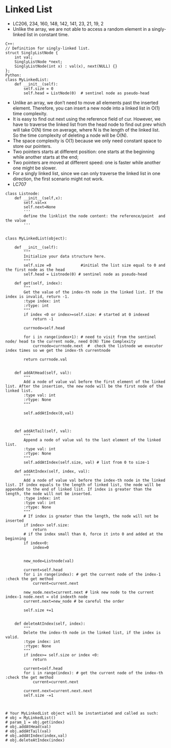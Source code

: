 # Linked List
- LC206, 234, 160, 148, 142, 141, 23, 21, 19, 2
- Unlike the array, we are not able to access a random element in a singly-linked list in constant time. 

```
C++:
// Definition for singly-linked list.
struct SinglyListNode {
    int val;
    SinglyListNode *next;
    SinglyListNode(int x) : val(x), next(NULL) {}
};
Python:
class MyLinkedList:
    def __init__(self):
        self.size = 0
        self.head = ListNode(0)  # sentinel node as pseudo-head
```
- Unlike an array, we don’t need to move all elements past the inserted element. Therefore, you can insert a new node into a linked list in O(1) time complexity.
- It is easy to find out next using the reference field of cur. However, we have to traverse the linked list from the head node to find out prev which will take O(N) time on average, where N is the length of the linked list. So the time complexity of deleting a node will be O(N).
- The space complexity is O(1) because we only need constant space to store our pointers.
- Two pointers starts at different position: one starts at the beginning while another starts at the end;
- Two pointers are moved at different speed: one is faster while another one might be slower.
- For a singly linked list, since we can only traverse the linked list in one direction, the first scenario might not work. 
- LC707
```
class Listnode:
    def __init__(self,x):
        self.val=x
        self.next=None
        '''
        define the linklist the node content: the reference/point  and the value
        '''    
    
        
class MyLinkedList(object):

    def __init__(self):
        """
        Initialize your data structure here.
        """
        self.size =0             #initial the list size equal to 0 and the first node as the head
        self.head = Listnode(0) # sentinel node as pseudo-head

    def get(self, index):
        """
        Get the value of the index-th node in the linked list. If the index is invalid, return -1.
        :type index: int
        :rtype: int
        """
        if index <0 or index>=self.size: # started at 0 indexed
            return -1
        
        currnode=self.head
        
        for i in range(index+1): # need to visit from the sentinel node/ head to the current node, need O(N) Time Complexity 
            currnode=currnode.next  #  check the listnode we executor index times so we get the index-th currentnode
            
        return currnode.val

    
    def addAtHead(self, val):
        """
        Add a node of value val before the first element of the linked list. After the insertion, the new node will be the first node of the linked list.
        :type val: int
        :rtype: None
        """
        
        self.addAtIndex(0,val)
        
        

    def addAtTail(self, val):
        """
        Append a node of value val to the last element of the linked list.
        :type val: int
        :rtype: None
        """
        self.addAtIndex(self.size, val) # list from 0 to size-1

    def addAtIndex(self, index, val):
        """
        Add a node of value val before the index-th node in the linked list. If index equals to the length of linked list, the node will be appended to the end of linked list. If index is greater than the length, the node will not be inserted.
        :type index: int
        :type val: int
        :rtype: None
        """
        # If index is greater than the length, the node will not be inserted
        if index> self.size:
            return 
        # if the index small than 0, force it into 0 and added at the beginning 
        if index<0:
            index=0
            
               
        new_node=Listnode(val)
        
        current=self.head
        for i in range(index): # get the current node of the index-1 :check the get method 
            current=current.next
                                            
        new_node.next=current.next # link new node to the current index-1 node.next = old indexth node
        current.next=new_node # be careful the order
        
        self.size +=1
        
        
    def deleteAtIndex(self, index):
        """
        Delete the index-th node in the linked list, if the index is valid.
        :type index: int
        :rtype: None
        """
        if index>= self.size or index <0:
            return 
        
        current=self.head
        for i in range(index): # get the current node of the index-th :check the get method 
            current=current.next
        
        current.next=current.next.next
        self.size -=1
            


# Your MyLinkedList object will be instantiated and called as such:
# obj = MyLinkedList()
# param_1 = obj.get(index)
# obj.addAtHead(val)
# obj.addAtTail(val)
# obj.addAtIndex(index,val)
# obj.deleteAtIndex(index)


```





